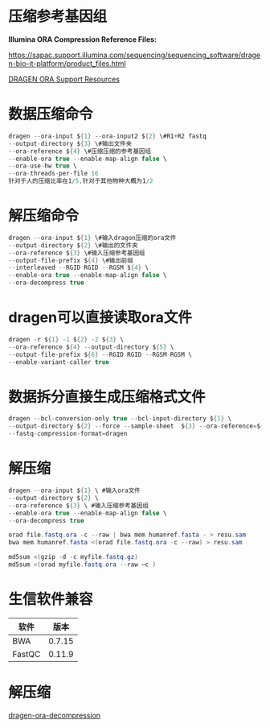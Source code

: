 # 压缩参考基因组

**Illumina ORA Compression Reference Files:**

<https://sapac.support.illumina.com/sequencing/sequencing_software/dragen-bio-it-platform/product_files.html>

[DRAGEN ORA Support Resources](https://sapac.support.illumina.com/sequencing/sequencing_software/DRAGENORA.html)

# 数据压缩命令
```cs
dragen --ora-input ${1} --ora-input2 ${2} \#R1+R2 fastq
--output-directory ${3} \#输出文件夹
--ora-reference ${4} \#压缩压缩的参考基因组
--enable-ora true --enable-map-align false \
--ora-use-hw true \
--ora-threads-per-file 16
针对于人的压缩比率在1/5,针对于其他物种大概为1/2
```

# 解压缩命令
```cs
dragen --ora-input ${1} \#输入dragon压缩的ora文件
--output-directory ${2} \#输出的文件夹
--ora-reference ${3} \#输入压缩参考基因组
--output-file-prefix ${4} \#输出前缀
--interleaved --RGID RGID --RGSM ${4} \
--enable-ora true --enable-map-align false \
--ora-decompress true
```

# dragen可以直接读取ora文件
```cs
dragen -r ${1} -1 ${2} -2 ${3} \
--ora-reference ${4} --output-directory ${5} \
--output-file-prefix ${6} --RGID RGID --RGSM RGSM \
--enable-variant-caller true
```

# 数据拆分直接生成压缩格式文件
```cs
dragen --bcl-conversion-only true --bcl-input-directory ${1} \
--output-directory ${2} --force --sample-sheet  ${3} --ora-reference=${4} \
--fastq-compression-format=dragen
```

# 解压缩
```cs
dragen --ora-input ${1} \ #输入ora文件 
--output-directory ${2} \
--ora-reference ${3} \ #输入压缩参考基因组
--enable-ora true --enable-map-align false \
--ora-decompress true
```
```cs
orad file.fastq.ora -c --raw | bwa mem humanref.fasta - > resu.sam
bwa mem humanref.fasta <(orad file.fastq.ora -c --raw) > resu.sam
```
```cs
md5sum <(gzip -d -c myfile.fastq.gz) 
md5sum <(orad myfile.fastq.ora --raw –c )
```

# 生信软件兼容

| 软件     | 	版本 |
|--------|-----|
| BWA    | 0.7.15 |	Fastq|
| FastQC |0.11.9	|Fastq|

# 解压缩

[dragen-ora-decompression](./1000000138036_03_dragen-ora-decompression-v261-product-documentation.PDF)
